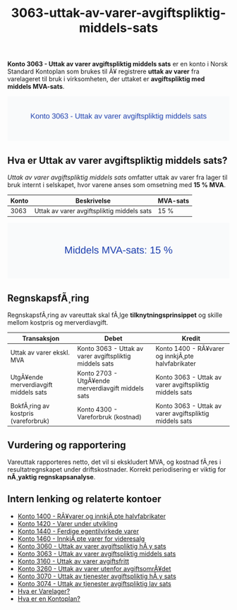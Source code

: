 ﻿---
title: "3063-uttak-av-varer-avgiftspliktig-middels-sats"
meta_title: "3063-uttak-av-varer-avgiftspliktig-middels-sats"
meta_description: '**Konto 3063 - Uttak av varer avgiftspliktig middels sats** er en konto i Norsk Standard Kontoplan som brukes til Ã¥ registrere **uttak av varer** fra varelager...'
slug: 3063-uttak-av-varer-avgiftspliktig-middels-sats
type: blog
layout: pages/single
---

**Konto 3063 - Uttak av varer avgiftspliktig middels sats** er en konto i Norsk Standard Kontoplan som brukes til Ã¥ registrere **uttak av varer** fra varelageret til bruk i virksomheten, der uttaket er **avgiftspliktig med middels MVA-sats**.

![Illustrasjon av konto 3063 Uttak av varer avgiftspliktig middels sats](3063-uttak-av-varer-avgiftspliktig-middels-sats-image.svg)

## Hva er Uttak av varer avgiftspliktig middels sats?

*Uttak av varer avgiftspliktig middels sats* omfatter uttak av varer fra lager til bruk internt i selskapet, hvor varene anses som omsetning med **15 % MVA**.

| Konto | Beskrivelse                                             | MVA-sats |
|-------|---------------------------------------------------------|----------|
| 3063  | Uttak av varer avgiftspliktig middels sats             | 15 %     |

![Middels MVA-sats: 15 %](3063-mva-middels-sats.svg)

## RegnskapsfÃ¸ring

RegnskapsfÃ¸ring av vareuttak skal fÃ¸lge **tilknytningsprinsippet** og skille mellom kostpris og merverdiavgift.

| Transaksjon                                   | Debet                                             | Kredit                             |
|-----------------------------------------------|---------------------------------------------------|------------------------------------|
| Uttak av varer ekskl. MVA                     | Konto 3063 - Uttak av varer avgiftspliktig middels sats | Konto 1400 - RÃ¥varer og innkjÃ¸pte halvfabrikater |
| UtgÃ¥ende merverdiavgift middels sats          | Konto 2703 - UtgÃ¥ende merverdiavgift middels sats | Konto 3063 - Uttak av varer avgiftspliktig middels sats |
| BokfÃ¸ring av kostpris (vareforbruk)           | Konto 4300 - Vareforbruk (kostnad)                 | Konto 3063 - Uttak av varer avgiftspliktig middels sats |

## Vurdering og rapportering

Vareuttak rapporteres netto, det vil si ekskludert MVA, og kostnad fÃ¸res i resultatregnskapet under driftskostnader. Korrekt periodisering er viktig for **nÃ¸yaktig regnskapsanalyse**.

## Intern lenking og relaterte kontoer

* [Konto 1400 - RÃ¥varer og innkjÃ¸pte halvfabrikater](/blogs/kontoplan/1400-raavarer-og-innkjopte-halvfabrikater "Konto 1400 - RÃ¥varer og innkjÃ¸pte halvfabrikater")
* [Konto 1420 - Varer under utvikling](/blogs/kontoplan/1420-varer-under-utvikling "Konto 1420 - Varer under utvikling")
* [Konto 1440 - Ferdige egentilvirkede varer](/blogs/kontoplan/1440-ferdige-egentilvirkede-varer "Konto 1440 - Ferdige egentilvirkede varer")
* [Konto 1460 - InnkjÃ¸pte varer for videresalg](/blogs/kontoplan/1460-innkjopte-varer-for-videresalg "Konto 1460 - InnkjÃ¸pte varer for videresalg")
* [Konto 3060 - Uttak av varer avgiftspliktig hÃ¸y sats](/blogs/kontoplan/3060-uttak-av-varer-avgiftspliktig-hoy-sats "Konto 3060 - Uttak av varer avgiftspliktig hÃ¸y sats")
* [Konto 3063 - Uttak av varer avgiftspliktig middels sats](/blogs/kontoplan/3063-uttak-av-varer-avgiftspliktig-middels-sats "Konto 3063 - Uttak av varer avgiftspliktig middels sats")
* [Konto 3160 - Uttak av varer avgiftsfritt](/blogs/kontoplan/3160-uttak-av-varer-avgiftsfritt "Konto 3160 - Uttak av varer avgiftsfritt")
* [Konto 3260 - Uttak av varer utenfor avgiftsomrÃ¥det](/blogs/kontoplan/3260-uttak-av-varer-utenfor-avg-omr "Konto 3260 - Uttak av varer utenfor avgiftsomrÃ¥det")
* [Konto 3070 - Uttak av tjenester avgiftspliktig hÃ¸y sats](/blogs/kontoplan/3070-uttak-av-tjenester-avgiftspliktig-hoy-sats "Konto 3070 - Uttak av tjenester avgiftspliktig hÃ¸y sats")
* [Konto 3074 - Uttak av tjenester avgiftspliktig lav sats](/blogs/kontoplan/3074-uttak-av-tjenester-avgiftspliktig-lav-sats "Konto 3074 - Uttak av tjenester avgiftspliktig lav sats")
* [Hva er Varelager?](/blogs/regnskap/hva-er-varelager "Hva er Varelager? Komplett Guide til LagerfÃ¸ring og Verdivurdering")
* [Hva er en Kontoplan?](/blogs/regnskap/hva-er-kontoplan "Hva er en Kontoplan? Komplett Guide til Kontoplaner i Norsk Regnskap")
